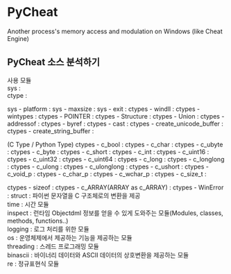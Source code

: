 # PyCheat
Another process's memory access and modulation on Windows (like Cheat Engine)

## PyCheat 소스 분석하기
사용 모듈  
sys :  
ctype :  

sys - platform :
sys - maxsize :
sys - exit :
ctypes - windll :
ctypes - wintypes : 
ctypes - POINTER :
ctypes - Structure :
ctypes - Union :
ctypes - addressof :
ctypes - byref :
ctypes - cast :
ctypes - create_unicode_buffer :
ctypes - create_string_buffer :

(C Type / Python Type)
ctypes - c_bool :
ctypes - c_char :
ctypes - c_ubyte :
ctypes - c_byte  :
ctypes - c_short :
ctypes - c_int :
ctypes - c_uint16 :
ctypes - c_uint32 : 
ctypes - c_uint64 :
ctypes - c_long :
ctypes - c_longlong :
ctypes - c_ulong :
ctypes - c_ulonglong :
ctypes - c_ushort : 
ctypes - c_void_p : 
ctypes - c_char_p : 
ctypes - c_wchar_p :
ctypes - c_size_t :

ctypes - sizeof :
ctypes - c_ARRAY(ARRAY as c_ARRAY) :
ctypes - WinError :
struct : 파이썬 문자열을 C 구조체로의 변환을 제공  
time : 시간 모듈  
inspect : 런타임 Objectdml 정보를 얻을 수 있게 도와주는 모듈(Modules, classes, methods, functions..)  
logging : 로그 처리를 위한 모듈  
os : 운영체제에서 제공하는 기능을 제공하는 모듈  
threading : 스레드 프로그래밍 모듈  
binascii : 바이너리 데이터와 ASCII 데이터의 상호변환을 제공하는 모듈  
re : 정규표현식 모듈  
